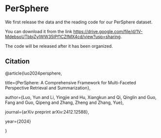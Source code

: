 # PerSphere

We first release the data and the reading code for our PerSphere dataset. 

You can download it from the link https://drive.google.com/file/d/1V-MdebsoUTbbjZyIWW35IPf1CZfMX4cd/view?usp=sharing.

The code will be released after it has been organized.


## Citation 

@article{luo2024persphere,

  title={PerSphere: A Comprehensive Framework for Multi-Faceted Perspective Retrieval and Summarization},
  
  author={Luo, Yun and Li, Yingjie and Hu, Xiangkun and Qi, Qinglin and Guo, Fang and Guo, Qipeng and Zhang, Zheng and Zhang, Yue},
  
  journal={arXiv preprint arXiv:2412.12588},
  
  year={2024}
  
}
